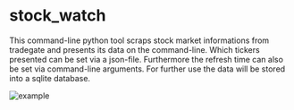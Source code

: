 # stock_watch
This command-line python tool scraps stock market informations from tradegate and presents its data on the command-line.
Which tickers presented can be set via a json-file. Furthermore the refresh time can also be set via command-line arguments.
For further use the data will be stored into a sqlite database.

![example](https://user-images.githubusercontent.com/98702549/165037224-8181386f-f168-4f8e-ac52-15500dc7c497.PNG)
